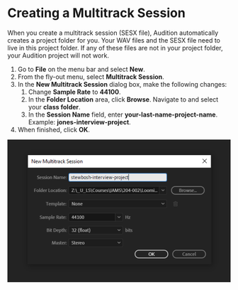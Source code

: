 # Creating a Multitrack Session

When you create a multitrack session \(SESX file\), Audition automatically creates a project folder for you. Your WAV files and the SESX file need to live in this project folder. If any of these files are not in your project folder, your Audition project will not work.

1. Go to **File** on the menu bar and select **New**.
2. From the fly-out menu, select **Multitrack Session**.
3. In the **New Multitrack Session** dialog box, make the following changes: 
   1. Change **Sample Rate** to **44100**. 
   2. In the **Folder Location** area, click **Browse**. Navigate to and select your **class folder**. 
   3. In the **Session Name** field, enter **your-last-name-project-name**. Example: **jones-interview-project**.
4. When finished, click **OK**.

![](../.gitbook/assets/create-multitrack-session-pc-lab.png)

